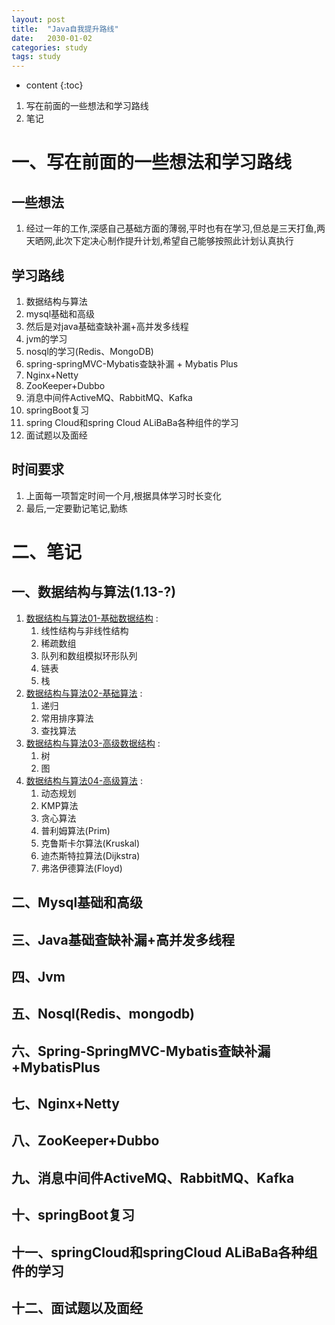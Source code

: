 ```yaml
---
layout: post
title:  "Java自我提升路线"
date:   2030-01-02
categories: study
tags: study
---
```


* content
{:toc}

1. 写在前面的一些想法和学习路线
2. 笔记




# 一、写在前面的一些想法和学习路线

## 一些想法
1. 经过一年的工作,深感自己基础方面的薄弱,平时也有在学习,但总是三天打鱼,两天晒网,此次下定决心制作提升计划,希望自己能够按照此计划认真执行

## 学习路线
1. 数据结构与算法
2. mysql基础和高级
3. 然后是对java基础查缺补漏+高并发多线程
4. jvm的学习
5. nosql的学习(Redis、MongoDB)
6. spring-springMVC-Mybatis查缺补漏 + Mybatis Plus
7. Nginx+Netty
8. ZooKeeper+Dubbo
9. 消息中间件ActiveMQ、RabbitMQ、Kafka
10. springBoot复习
11. spring Cloud和spring Cloud ALiBaBa各种组件的学习
12. 面试题以及面经

## 时间要求
1. 上面每一项暂定时间一个月,根据具体学习时长变化
2. 最后,一定要勤记笔记,勤练

# 二、笔记

## 一、数据结构与算法(1.13-?)

1. [数据结构与算法01-基础数据结构](https://ttk1907.github.io/2021/01/13/java-DataStructureAndAlgorithm01/) : 
    1. 线性结构与非线性结构
    2. 稀疏数组
    3. 队列和数组模拟环形队列
    4. 链表
    5. 栈
2. [数据结构与算法02-基础算法](https://ttk1907.github.io/2021/01/19/java-DataStructureAndAlgorithm02/) : 
    1. 递归
    2. 常用排序算法
    3. 查找算法
3. [数据结构与算法03-高级数据结构](https://ttk1907.github.io/2021/01/30/java-DataStructureAndAlgorithm03/) : 
    1. 树
    2. 图
3. [数据结构与算法04-高级算法](https://ttk1907.github.io/2021/02/06/java-DataStructureAndAlgorithm04/) : 
    1. 动态规划
    2. KMP算法
    3. 贪心算法
    4. 普利姆算法(Prim)
    5. 克鲁斯卡尔算法(Kruskal)
    6. 迪杰斯特拉算法(Dijkstra)
    7. 弗洛伊德算法(Floyd)


## 二、Mysql基础和高级
## 三、Java基础查缺补漏+高并发多线程
## 四、Jvm
## 五、Nosql(Redis、mongodb)
## 六、Spring-SpringMVC-Mybatis查缺补漏+MybatisPlus
## 七、Nginx+Netty
## 八、ZooKeeper+Dubbo
## 九、消息中间件ActiveMQ、RabbitMQ、Kafka
## 十、springBoot复习
## 十一、springCloud和springCloud ALiBaBa各种组件的学习
## 十二、面试题以及面经
